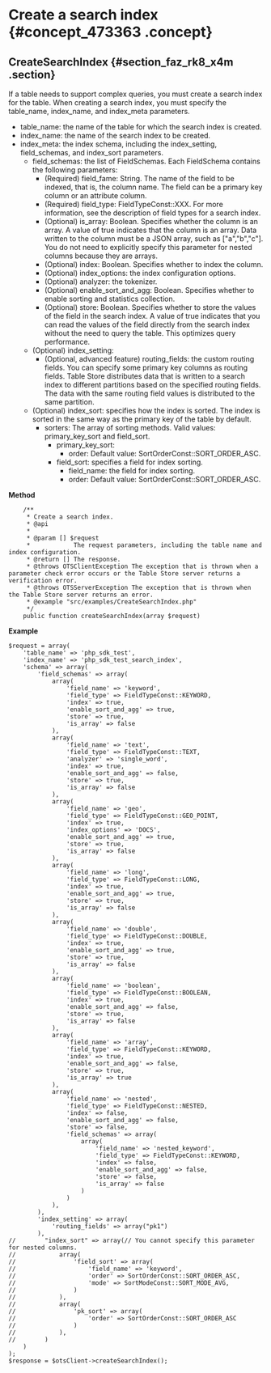 # Create a search index {#concept_473363 .concept}

## CreateSearchIndex {#section_faz_rk8_x4m .section}

If a table needs to support complex queries, you must create a search index for the table. When creating a search index, you must specify the table\_name, index\_name, and index\_meta parameters.

-   table\_name: the name of the table for which the search index is created.
-   index\_name: the name of the search index to be created.
-   index\_meta: the index schema, including the index\_setting, field\_schemas, and index\_sort parameters.
    -   field\_schemas: the list of FieldSchemas. Each FieldSchema contains the following parameters:
        -   \(Required\) field\_fame: String. The name of the field to be indexed, that is, the column name. The field can be a primary key column or an attribute column.
        -   \(Required\) field\_type: FieldTypeConst::XXX. For more information, see the description of field types for a search index.
        -   \(Optional\) is\_array: Boolean. Specifies whether the column is an array. A value of true indicates that the column is an array. Data written to the column must be a JSON array, such as \["a","b","c"\]. You do not need to explicitly specify this parameter for nested columns because they are arrays.
        -   \(Optional\) index: Boolean. Specifies whether to index the column.
        -   \(Optional\) index\_options: the index configuration options.
        -   \(Optional\) analyzer: the tokenizer.
        -   \(Optional\) enable\_sort\_and\_agg: Boolean. Specifies whether to enable sorting and statistics collection.
        -   \(Optional\) store: Boolean. Specifies whether to store the values of the field in the search index. A value of true indicates that you can read the values of the field directly from the search index without the need to query the table. This optimizes query performance.
    -   \(Optional\) index\_setting:
        -   \(Optional, advanced feature\) routing\_fields: the custom routing fields. You can specify some primary key columns as routing fields. Table Store distributes data that is written to a search index to different partitions based on the specified routing fields. The data with the same routing field values is distributed to the same partition.
    -   \(Optional\) index\_sort: specifies how the index is sorted. The index is sorted in the same way as the primary key of the table by default.
        -   sorters: The array of sorting methods. Valid values: primary\_key\_sort and field\_sort.
            -   primary\_key\_sort:
                -   order: Default value: SortOrderConst::SORT\_ORDER\_ASC.
            -   field\_sort: specifies a field for index sorting.
                -   field\_name: the field for index sorting.
                -   order: Default value: SortOrderConst::SORT\_ORDER\_ASC.

 **Method** 

``` {#codeblock_7v7_f1r_hns}
    /**
     * Create a search index.
     * @api
     *
     * @param [] $request
     *            The request parameters, including the table name and index configuration.
     * @return [] The response.
     * @throws OTSClientException The exception that is thrown when a parameter check error occurs or the Table Store server returns a verification error.
     * @throws OTSServerException The exception that is thrown when the Table Store server returns an error.
     * @example "src/examples/CreateSearchIndex.php"
     */
    public function createSearchIndex(array $request)
```

 **Example** 

``` {#codeblock_ct5_e0e_mjq}
$request = array(
    'table_name' => 'php_sdk_test',
    'index_name' => 'php_sdk_test_search_index',
    'schema' => array(
        'field_schemas' => array(
            array(
                'field_name' => 'keyword',
                'field_type' => FieldTypeConst::KEYWORD,
                'index' => true,
                'enable_sort_and_agg' => true,
                'store' => true,
                'is_array' => false
            ),
            array(
                'field_name' => 'text',
                'field_type' => FieldTypeConst::TEXT,
                'analyzer' => 'single_word',
                'index' => true,
                'enable_sort_and_agg' => false,
                'store' => true,
                'is_array' => false
            ),
            array(
                'field_name' => 'geo',
                'field_type' => FieldTypeConst::GEO_POINT,
                'index' => true,
                'index_options' => 'DOCS',
                'enable_sort_and_agg' => true,
                'store' => true,
                'is_array' => false
            ),
            array(
                'field_name' => 'long',
                'field_type' => FieldTypeConst::LONG,
                'index' => true,
                'enable_sort_and_agg' => true,
                'store' => true,
                'is_array' => false
            ),
            array(
                'field_name' => 'double',
                'field_type' => FieldTypeConst::DOUBLE,
                'index' => true,
                'enable_sort_and_agg' => true,
                'store' => true,
                'is_array' => false
            ),
            array(
                'field_name' => 'boolean',
                'field_type' => FieldTypeConst::BOOLEAN,
                'index' => true,
                'enable_sort_and_agg' => false,
                'store' => true,
                'is_array' => false
            ),
            array(
                'field_name' => 'array',
                'field_type' => FieldTypeConst::KEYWORD,
                'index' => true,
                'enable_sort_and_agg' => false,
                'store' => true,
                'is_array' => true
            ),
            array(
                'field_name' => 'nested',
                'field_type' => FieldTypeConst::NESTED,
                'index' => false,
                'enable_sort_and_agg' => false,
                'store' => false,
                'field_schemas' => array(
                    array(
                        'field_name' => 'nested_keyword',
                        'field_type' => FieldTypeConst::KEYWORD,
                        'index' => false,
                        'enable_sort_and_agg' => false,
                        'store' => false,
                        'is_array' => false
                    )
                )
            ),
        ),
        'index_setting' => array(
            'routing_fields' => array("pk1")
        ),
//        "index_sort" => array(// You cannot specify this parameter for nested columns.
//            array(
//                'field_sort' => array(
//                    'field_name' => 'keyword',
//                    'order' => SortOrderConst::SORT_ORDER_ASC,
//                    'mode' => SortModeConst::SORT_MODE_AVG,
//                )
//            ),
//            array(
//                'pk_sort' => array(
//                    'order' => SortOrderConst::SORT_ORDER_ASC
//                )
//            ),
//        )
    )
);
$response = $otsClient->createSearchIndex();
```

